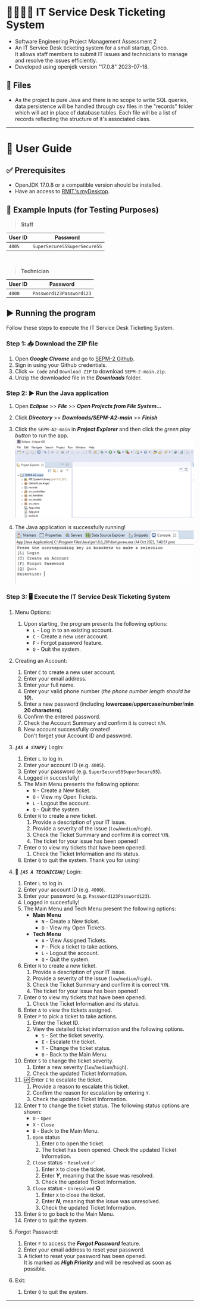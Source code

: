 # 👨‍💻👩‍💻 IT Service Desk Ticketing System
- Software Engineering Project Management Assessment 2
- An IT Service Desk ticketing system for a small startup, Cinco. 
<br/>It allows staff members to submit IT issues and technicians to manage and resolve the issues efficiently.
- Developed using openjdk version "17.0.8" 2023-07-18.

## 📁 Files
- As the project is pure Java and there is no scope to write SQL queries, data persistence will be handled through csv files in the "records" folder which will act in place of database tables. Each file will be a list of records reflecting the structure of it's associated class.


---
# 📄 User Guide
## ✅ Prerequisites 
- OpenJDK 17.0.8 or a compatible version should be installed.
- Have an access to [RMIT's myDesktop](https://mydesktop.rmit.edu.au/).

## 🔢 Example Inputs (for Testing Purposes)

> **Staff**

| User ID  | Password  |
|---|---|
| `4005`  | `SuperSecure55SuperSecure55`  |


<br/>

> **Technician**

| User ID  | Password  |
|---|---|
| `4000`  | `Password123Password123`  |


## ▶ Running the program
Follow these steps to execute the IT Service Desk Ticketing System.

### Step 1: 📥 Download the ZIP file
1. Open ***Google Chrome*** and go to [SEPM-2 Github](https://github.com/RMITJake/SEPM-A2).
2. Sign in using your Github credentials.
3. Click `<> Code` and `Download ZIP` to download `SEPM-2-main.zip`.
4. Unzip the downloaded file in the ***Downloads*** folder. 

### Step 2: ▶ Run the Java application
1. Open ***Eclipse*** >> ***File*** >> ***Open Projects from File System...***
2. Click ***Directory*** >> ***Downloads/SEPM-A2-main*** >> ***Finish***
3. Click the `SEPM-A2-main` in ***Project Explorer*** and then click the *green play button* to run the app.
<br/>![Screenshot1](https://github.com/RMITJake/SEPM-A2/blob/1a7c87126fa5b65ae0fc21d96013e39ac71f0d00/Screen%20Shot%2056.png) 

4. The Java application is successfully running!
<br/>![Screenshot2](https://github.com/RMITJake/SEPM-A2/blob/579735a7708b685596d7f76bca497ac8bb4c82f4/Screen%20Shot%2057.png) 

### Step 3: 🖥 Execute the IT Service Desk Ticketing System
1. Menu Options: 
    1. Upon starting, the program presents the following options:
        - `L` - Log in to an existing account.
        - `C` - Create a new user account.
        - `F` - Forgot password feature.
        - `Q` - Quit the system.

2. Creating an Account:
    1. Enter `C` to create a new user account.
    2. Enter your email address.
    3. Enter your full name.
    4. Enter your valid phone number (*the phone number length should be **10***).
    5. Enter a new password (including **lowercase**/**uppercase**/**number**/**min 20 characters**).
    6. Confirm the entered password.
    7. Check the Account Summary and confirm it is correct `Y`/`N`.
    8. New account successfully created! <br/>Don't forget your Account ID and password.

3. ***`[AS A STAFF]`*** Login:
    1. Enter `L` to log in.
    2. Enter your account ID (e.g. `4005`).
    3. Enter your password (e.g. `SuperSecure55SuperSecure55`).
    4. Logged in succesfully!
    5. The Main Menu presents the following options:
        - `N` - Create a New ticket.
        - `O` - View my Open Tickets.
        - `L` - Logout the account.
        - `Q` - Quit the system.
    6. Enter `N` to create a new ticket.
        1. Provide a description of your IT issue.
        2. Provide a severity of the issue (`low`/`medium`/`high`).
        3. Check the Ticket Summary and confirm it is correct `Y`/`N`.
        4. The ticket for your issue has been opened! 
    7. Enter `O` to view my tickets that have been opened.
        1. Check the Ticket Information and its status.
    8. Enter `Q` to quit the system. Thank you for using!

4. 🔐 ***`[AS A TECHNICIAN]`*** Login:
    1. Enter `L` to log in.
    2. Enter your account ID (e.g. `4000`).
    3. Enter your password (e.g. `Password123Password123`).
    4. Logged in succesfully!
    5. The Main Menu and Tech Menu present the following options:
        - **Main Menu**
            - `N` - Create a New ticket.
            - `O` - View my Open Tickets.
        - **Tech Menu**
            - `A` - View Assigned Tickets.
            - `P` - Pick a ticket to take actions.
            - `L` - Logout the account.
            - `Q` - Quit the system.
    6. Enter `N` to create a new ticket.
        1. Provide a description of your IT issue.
        2. Provide a severity of the issue (`low`/`medium`/`high`).
        3. Check the Ticket Summary and confirm it is correct `Y`/`N`.
        4. The ticket for your issue has been opened! 
    7. Enter `O` to view my tickets that have been opened.
        1. Check the Ticket Information and its status.
    8. Enter `A` to view the tickets assigned.
    9. Enter `P` to pick a ticket to take actions.
        1. Enter the Ticket ID.
        2. View the detailed ticket information and the following options.
            - `S` - Set the ticket severity.
            - `E` - Escalate the ticket.
            - `T` - Change the ticket status.
            - `B` - Back to the Main Menu.
    10. Enter `S` to change the ticket severity.
        1. Enter a new severity (`low`/`medium`/`high`).
        2. Check the updated Ticket Information.
    11. 🆙 Enter `E` to escalate the ticket.
        1. Provide a reason to escalate this ticket.
        2. Confirm the reason for escalation by entering `Y`.
        3. Check the updated Ticket Information.
    12. Enter `T` to change the ticket status. The following status options are shown:
        - `O` - `Open`
        - `X` - `Close`
        - `B` - Back to the Main Menu.<br/>
        1. `Open` status
            1. Enter `O` to open the ticket.
            2. The ticket has been opened. Check the updated Ticket Information.
        2. `Close` status - `Resolved` ✅
            1. Enter `X` to close the ticket.
            2. Enter ***Y***, meaning that the issue was resolved.
            3. Check the updated Ticket Information.
        3. `Close` status - `Unresolved` ❎
            1. Enter `X` to close the ticket.
            2. Enter ***N***, meaning that the issue was unresolved.
            3. Check the updated Ticket Information.
    13. Enter `B` to go back to the Main Menu.
    14. Enter `Q` to quit the system. 


4. Forgot Password:
    1. Enter `F` to access the ***Forgot Password*** feature.
    2. Enter your email address to reset your password.
    3. A ticket to reset your password has been opened.<br/>It is marked as ***High Priority*** and will be resolved as soon as possible.


5. Exit:
    1. Enter `Q` to quit the system.


---
